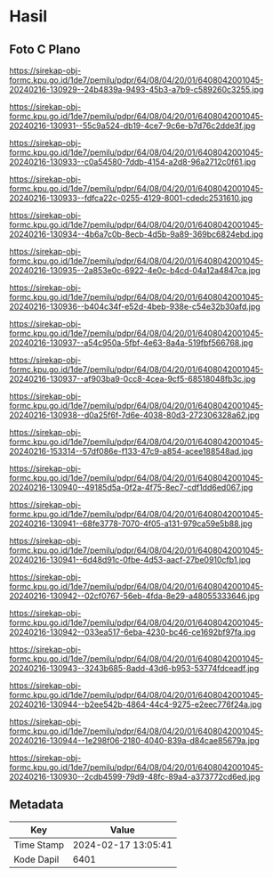 # Hasil

## Foto C Plano

https://sirekap-obj-formc.kpu.go.id/1de7/pemilu/pdpr/64/08/04/20/01/6408042001045-20240216-130929--24b4839a-9493-45b3-a7b9-c589260c3255.jpg

https://sirekap-obj-formc.kpu.go.id/1de7/pemilu/pdpr/64/08/04/20/01/6408042001045-20240216-130931--55c9a524-db19-4ce7-9c6e-b7d76c2dde3f.jpg

https://sirekap-obj-formc.kpu.go.id/1de7/pemilu/pdpr/64/08/04/20/01/6408042001045-20240216-130933--c0a54580-7ddb-4154-a2d8-96a2712c0f61.jpg

https://sirekap-obj-formc.kpu.go.id/1de7/pemilu/pdpr/64/08/04/20/01/6408042001045-20240216-130933--fdfca22c-0255-4129-8001-cdedc2531610.jpg

https://sirekap-obj-formc.kpu.go.id/1de7/pemilu/pdpr/64/08/04/20/01/6408042001045-20240216-130934--4b6a7c0b-8ecb-4d5b-9a89-369bc6824ebd.jpg

https://sirekap-obj-formc.kpu.go.id/1de7/pemilu/pdpr/64/08/04/20/01/6408042001045-20240216-130935--2a853e0c-6922-4e0c-b4cd-04a12a4847ca.jpg

https://sirekap-obj-formc.kpu.go.id/1de7/pemilu/pdpr/64/08/04/20/01/6408042001045-20240216-130936--b404c34f-e52d-4beb-938e-c54e32b30afd.jpg

https://sirekap-obj-formc.kpu.go.id/1de7/pemilu/pdpr/64/08/04/20/01/6408042001045-20240216-130937--a54c950a-5fbf-4e63-8a4a-519fbf566768.jpg

https://sirekap-obj-formc.kpu.go.id/1de7/pemilu/pdpr/64/08/04/20/01/6408042001045-20240216-130937--af903ba9-0cc8-4cea-9cf5-68518048fb3c.jpg

https://sirekap-obj-formc.kpu.go.id/1de7/pemilu/pdpr/64/08/04/20/01/6408042001045-20240216-130938--d0a25f6f-7d6e-4038-80d3-272306328a62.jpg

https://sirekap-obj-formc.kpu.go.id/1de7/pemilu/pdpr/64/08/04/20/01/6408042001045-20240216-153314--57df086e-f133-47c9-a854-acee188548ad.jpg

https://sirekap-obj-formc.kpu.go.id/1de7/pemilu/pdpr/64/08/04/20/01/6408042001045-20240216-130940--49185d5a-0f2a-4f75-8ec7-cdf1dd6ed067.jpg

https://sirekap-obj-formc.kpu.go.id/1de7/pemilu/pdpr/64/08/04/20/01/6408042001045-20240216-130941--68fe3778-7070-4f05-a131-979ca59e5b88.jpg

https://sirekap-obj-formc.kpu.go.id/1de7/pemilu/pdpr/64/08/04/20/01/6408042001045-20240216-130941--6d48d91c-0fbe-4d53-aacf-27be0910cfb1.jpg

https://sirekap-obj-formc.kpu.go.id/1de7/pemilu/pdpr/64/08/04/20/01/6408042001045-20240216-130942--02cf0767-56eb-4fda-8e29-a48055333646.jpg

https://sirekap-obj-formc.kpu.go.id/1de7/pemilu/pdpr/64/08/04/20/01/6408042001045-20240216-130942--033ea517-6eba-4230-bc46-ce1692bf97fa.jpg

https://sirekap-obj-formc.kpu.go.id/1de7/pemilu/pdpr/64/08/04/20/01/6408042001045-20240216-130943--3243b685-8add-43d6-b953-53774fdceadf.jpg

https://sirekap-obj-formc.kpu.go.id/1de7/pemilu/pdpr/64/08/04/20/01/6408042001045-20240216-130944--b2ee542b-4864-44c4-9275-e2eec776f24a.jpg

https://sirekap-obj-formc.kpu.go.id/1de7/pemilu/pdpr/64/08/04/20/01/6408042001045-20240216-130944--1e298f06-2180-4040-839a-d84cae85679a.jpg

https://sirekap-obj-formc.kpu.go.id/1de7/pemilu/pdpr/64/08/04/20/01/6408042001045-20240216-130930--2cdb4599-79d9-48fc-89a4-a373772cd6ed.jpg


## Metadata

| Key        | Value               |
| ---------- | ------------------- |
| Time Stamp | 2024-02-17 13:05:41 |
| Kode Dapil | 6401                |



